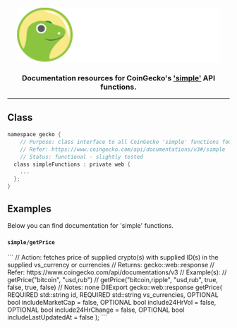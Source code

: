 <p align="center">
  <img width="460" height="125" src="/images/coingecko.jpg">
</p>
<h3 align="center">Documentation resources for CoinGecko's <a href="https://www.coingecko.com/api/documentations/v3#/simple">'simple'</a> API functions.</h3>
<hr>

<h2>Class</h2>

```c
namespace gecko {
	// Purpose: class interface to all CoinGecko 'simple' functions found below
	// Refer: https://www.coingecko.com/api/documentations/v3#/simple
	// Status: functional - slightly tested
  class simpleFunctions : private web {
    ...
  };
}
```

<h2>Examples</h2>
<p>Below you can find documentation for 'simple' functions.</p>

<h4><code>simple/getPrice</code></h4>
```
  // Action: fetches price of supplied crypto(s) with supplied ID(s) in the supplied vs_currency or currencies
  // Returns: gecko::web::response
  // Refer: https://www.coingecko.com/api/documentations/v3
  // Example(s):
  //    getPrice("bitcoin", "usd,rub")
  //    getPrice("bitcoin,ripple", "usd,rub", true, false, true, false)
  // Notes: none
  DllExport gecko::web::response getPrice(
  REQUIRED std::string id,
  REQUIRED std::string vs_currencies,
  OPTIONAL bool includeMarketCap = false,
  OPTIONAL bool include24HrVol = false,
  OPTIONAL bool include24HrChange = false,
  OPTIONAL bool includeLastUpdatedAt = false
);
```
